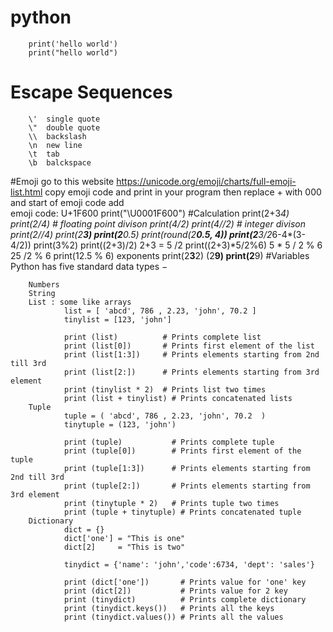 # python
        print('hello world') 
        print("hello world")

# Escape Sequences
        \'  single quote
        \"  double quote
        \\  backslash
        \n  new line
        \t  tab
        \b  balckspace
#Emoji 
        go to this website 
        https://unicode.org/emoji/charts/full-emoji-list.html
        copy emoji code and print in your program
        then replace + with 000 and start of emoji code add \
        emoji code: U+1F600 
        print("\U0001F600")
#Calculation
        print(2+3*4)
        print(2/4) # floating point divison
        print(4/2)
        print(4//2)  # integer divison
        print(2//4)
        print(2**3)
        print(2**0.5)
        print(round(2**0.5, 4))
        print(2**3/2*6-4*(3-4/2))
        print(3%2)
        print((2+3)/2)
        2+3 = 5 /2
        print((2+3)*5/2%6)
        5 * 5 / 2 % 6
        25 /2 % 6
        print(12.5 % 6)
        exponents
        print(2**3**2)
        (2**9)
        print(2**9)
#Variables
        Python has five standard data types −

        Numbers
        String
        List : some like arrays
                list = [ 'abcd', 786 , 2.23, 'john', 70.2 ]
                tinylist = [123, 'john']

                print (list)          # Prints complete list
                print (list[0])       # Prints first element of the list
                print (list[1:3])     # Prints elements starting from 2nd till 3rd 
                print (list[2:])      # Prints elements starting from 3rd element
                print (tinylist * 2)  # Prints list two times
                print (list + tinylist) # Prints concatenated lists
        Tuple
                tuple = ( 'abcd', 786 , 2.23, 'john', 70.2  )
                tinytuple = (123, 'john')

                print (tuple)           # Prints complete tuple
                print (tuple[0])        # Prints first element of the tuple
                print (tuple[1:3])      # Prints elements starting from 2nd till 3rd 
                print (tuple[2:])       # Prints elements starting from 3rd element
                print (tinytuple * 2)   # Prints tuple two times
                print (tuple + tinytuple) # Prints concatenated tuple
        Dictionary
                dict = {}
                dict['one'] = "This is one"
                dict[2]     = "This is two"

                tinydict = {'name': 'john','code':6734, 'dept': 'sales'}

                print (dict['one'])       # Prints value for 'one' key
                print (dict[2])           # Prints value for 2 key
                print (tinydict)          # Prints complete dictionary
                print (tinydict.keys())   # Prints all the keys
                print (tinydict.values()) # Prints all the values